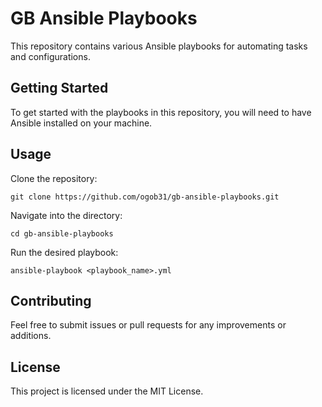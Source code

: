 # GB Ansible Playbooks

This repository contains various Ansible playbooks for automating tasks and configurations.

## Getting Started

To get started with the playbooks in this repository, you will need to have Ansible installed on your machine. 

## Usage

Clone the repository:

```
git clone https://github.com/ogob31/gb-ansible-playbooks.git
```

Navigate into the directory:

```
cd gb-ansible-playbooks
```

Run the desired playbook:

```
ansible-playbook <playbook_name>.yml
```

## Contributing

Feel free to submit issues or pull requests for any improvements or additions.

## License

This project is licensed under the MIT License.
